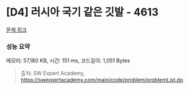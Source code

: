 # [D4] 러시아 국기 같은 깃발 - 4613 

[문제 링크](https://swexpertacademy.com/main/code/problem/problemDetail.do?contestProbId=AWQl9TIK8qoDFAXj) 

### 성능 요약

메모리: 57,180 KB, 시간: 151 ms, 코드길이: 1,051 Bytes



> 출처: SW Expert Academy, https://swexpertacademy.com/main/code/problem/problemList.do